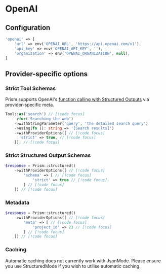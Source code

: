 # OpenAI
## Configuration

```php
'openai' => [
    'url' => env('OPENAI_URL', 'https://api.openai.com/v1'),
    'api_key' => env('OPENAI_API_KEY', ''),
    'organization' => env('OPENAI_ORGANIZATION', null),
]
```

## Provider-specific options
### Strict Tool Schemas

Prism supports OpenAI's [function calling with Structured Outputs](https://platform.openai.com/docs/guides/function-calling#function-calling-with-structured-outputs) via provider-specific meta.

```php
Tool::as('search') // [!code focus]
    ->for('Searching the web')
    ->withStringParameter('query', 'the detailed search query')
    ->using(fn (): string => '[Search results]')
    ->withProviderOptions([ // [!code focus]
      'strict' => true, // [!code focus]
    ]); // [!code focus]
```

### Strict Structured Output Schemas

```php
$response = Prism::structured()
    ->withProviderOptions([ // [!code focus]
        'schema' => [ // [!code focus]
            'strict' => true // [!code focus]
        ] // [!code focus]
    ]) // [!code focus]
```

### Metadata

```php
$response = Prism::structured()
    ->withProviderOptions([ // [!code focus]
        'meta' => [ // [!code focus]
            'project_id' => 23 // [!code focus]
        ] // [!code focus]
    ]) // [!code focus]
```

### Caching

Automatic caching does not currently work with JsonMode. Please ensure you use StructuredMode if you wish to utilise automatic caching.
